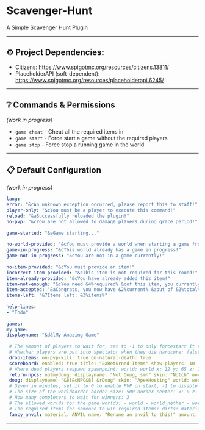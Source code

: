 # Scavenger-Hunt
A Simple Scavenger Hunt Plugin

---  

## ⚙️ Project Dependencies:

- Citizens: https://www.spigotmc.org/resources/citizens.13811/
- PlaceholderAPI (soft-dependent): https://www.spigotmc.org/resources/placeholderapi.6245/

---  

## ❔ Commands & Permissions
_(work in progress)_
- `game cheat` - Cheat all the required items in
- `game start` - Force start a game without the required players
- `game stop` - Force stop a running game in the world

---  

## 📋 Default Configuration
_(work in progress)_
```yml  
lang:  
error: "&cAn unknown exception occurred, please report this to staff!"  
player-only: "&cYou must be a player to execute this command!"  
reload: "&aSuccessfully reloaded the plugin!"  
no-pvp: "&cYou are not allowed to damage players during grace period!"  
  
game-started: "&aGame starting..."  
  
no-world-provided: "&cYou must provide a world when starting a game from the console!"  
game-in-progress: "&cThis world already has a game in progress!"  
game-not-in-progress: "&cYou are not in a game currently!"  
  
no-item-provided: "&cYou must provide an item!"  
incorrect-item-provided: "&cThis item is not required for this round!"  
item-already-provided: "&cYou have already added this item!"  
item-not-enough: "&cYou need &4%required% &cof this item, you currently only have &%required%&c! "  
item-accepted: "&aCongrats, you now have &2%current% &aout of &2%total%&a items!"  
items-left: "&7Items left: &3%items%"  
  
help-lines:  
- "Todo"  
  
games:  
my_game:  
displayname: "&d&lMy Amazing Game"  
  
 # The amount of players to wait for, set to -1 to only forcestart it required-players: -1  
 # Whether players are put into spectator when they die hardcore: false  
 drop-items: on-pvp-kill: true on-natural-death: true  
 scoreboard: enabled: true title: "&aReturned Items" show-players: 10  
 # Where dead players respawn spawnpoint: world: world x: 12 y: 65 z: 12  
 return-npcs: notmydoug: displayname: "Not Doug, smh" skin: "Notch" world: world look-close: false x: 10 y: 65 z: 10  
 doug: displayname: "&8[&cNPC&8] &rDoug" skin: "ApexHosting" world: world look-close: true x: 0 y: 65 z: 0  
 # Given in minutes, set it to 0 to enable PVP on start, -1 to disable PVP grace-period: 0  
 # The size of the worldborder border-size: 500 border-center: x: 0 z: 0  
 # How many completers to wait for winners: 3  
 # The allowed worlds for the game worlds: - world - world_nether - world_the_end  
 # The required items for someone to win required-items: dirts: material: DIRT amount: 64  
 fancy_anvil: material: ANVIL name: "Rename an anvil to this!" amount: 2  
```  
  
---